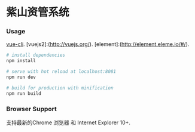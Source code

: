 # 紫山资管系统

### Usage

[vue-cli](https://github.com/vuejs/vue-cli).
[vuejs2]:(http://vuejs.org/).
[element]:(http://element.eleme.io/#/).

``` bash
# install dependencies
npm install

# serve with hot reload at localhost:8081
npm run dev

# build for production with minification
npm run build

```

### Browser Support

支持最新的Chrome 浏览器 和 Internet Explorer 10+.


